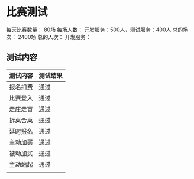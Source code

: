 # 比赛测试
每天比赛数量： 80场 
每场人数：     开发服务：500人，测试服务：400人
总的场次：     2400场
总的人次：     开发服务：

## 测试内容
|测试内容|测试结果|
|-|-|
|报名扣费|通过|
|比赛登入|通过|
|走庄走盲|通过|
|拆桌合桌|通过|
|延时报名|通过|
|主动加买|通过|
|被动加买|通过|
|主动站起|通过|
|||

